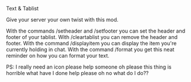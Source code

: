 Text & Tablist

Give your server your own twist with this mod. 

With the commands /setheader and /setfooter you can set the header and footer of your tablist.
With /cleartablist you can remove the header and footer.
With the command /displayitem you can display the item you're currently holding in chat.
With the command /format you get this neat reminder on how you can format your text.

PS:
I really need an icon please help someone oh please this thing is horrible what have I done help please oh no what do I do??
